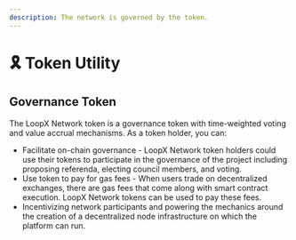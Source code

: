 ```yaml
---
description: The network is governed by the token.
---
```


# 🎗 Token Utility

## Governance Token

The LoopX Network token is a governance token with time-weighted voting and value accrual mechanisms. As a token holder, you can:

* Facilitate on-chain governance - LoopX Network token holders could use their tokens to participate in the governance of the project including proposing referenda, electing council members, and voting.
* Use token to pay for gas fees - When users trade on decentralized exchanges, there are gas fees that come along with smart contract execution. LoopX Network tokens can be used to pay these fees.
* Incentivizing network participants and powering the mechanics around the creation of a decentralized node infrastructure on which the platform can run.
